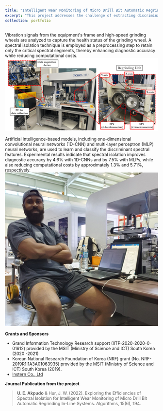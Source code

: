 ```yaml
---
title: "Intelligent Wear Monitoring of Micro Drill Bit Automatic Regrinding In-Line Systems"
excerpt: "This project addresses the challenge of extracting discriminant information from multiple sensors exhibiting unique spectral and transient behaviors—a critical need in modern diagnostic systems. Focusing on high-precision automatic regrinding equipment used for micro drill bits, the study emphasizes real-time monitoring during the grinding process to safeguard drill bit longevity and overall equipment performance. <br/><img src='/images/wear1.webp' style='width:200px'> "
collection: portfolio
---
```

<!-- ![solenoid pumps](/images/small_micro.png){: .align-right width = "200px}  -->
Vibration signals from the equipment's frame and high-speed grinding wheels are analyzed to capture the health status of the grinding wheel. A spectral isolation technique is employed as a preprocessing step to retain only the critical spectral segments, thereby enhancing diagnostic accuracy while reducing computational costs. <br/><img src='/images/wear2.webp'>

Artificial intelligence-based models, including one-dimensional convolutional neural networks (1D-CNN) and multi-layer perceptron (MLP) neural networks, are used to learn and classify the discriminant spectral features. Experimental results indicate that spectral isolation improves diagnostic accuracy by 4.6% with 1D-CNNs and by 7.5% with MLPs, while also reducing computational costs by approximately 1.3% and 5.71%, respectively.
<br/><img src='/images/microphoto.jpg'>


**Grants and Sponsors**
* Grand Information Technology Research support (IITP-2020-2020-0-01612) provided by the MSIT (Ministry of Science and ICT) South Korea (2020 -2021)
* Korean National Research Foundation of Korea (NRF) grant (No. NRF-2019R1I1A3A01063935) provided by the MSIT (Ministry of Science and ICT) South Korea (2019).
* [Instern Co., Ltd](https://www.dnb.com/business-directory/company-profiles.instern_co_ltd.e8d08e8484e7a219e7d2444ffeabe06d.html)

**Journal Publication from the project**
> **U. E. Akpudo** & Hur, J. W. (2022). Exploring the Efficiencies of Spectral Isolation for Intelligent Wear Monitoring of Micro Drill Bit Automatic Regrinding In-Line Systems. Algorithms, 15(6), 194.
